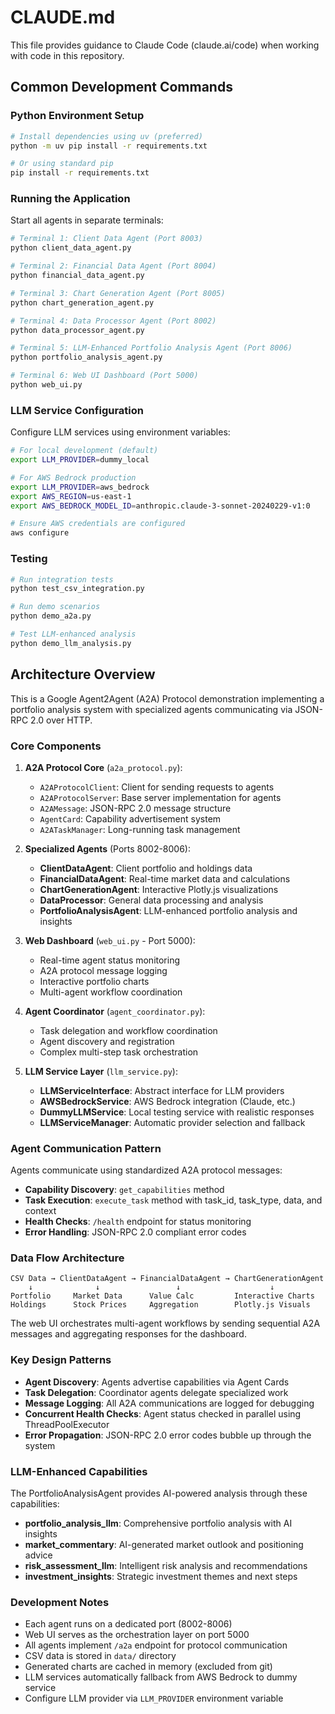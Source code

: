 # CLAUDE.md

This file provides guidance to Claude Code (claude.ai/code) when working with code in this repository.

## Common Development Commands

### Python Environment Setup
```bash
# Install dependencies using uv (preferred)
python -m uv pip install -r requirements.txt

# Or using standard pip
pip install -r requirements.txt
```

### Running the Application
Start all agents in separate terminals:
```bash
# Terminal 1: Client Data Agent (Port 8003)
python client_data_agent.py

# Terminal 2: Financial Data Agent (Port 8004)  
python financial_data_agent.py

# Terminal 3: Chart Generation Agent (Port 8005)
python chart_generation_agent.py

# Terminal 4: Data Processor Agent (Port 8002)
python data_processor_agent.py

# Terminal 5: LLM-Enhanced Portfolio Analysis Agent (Port 8006)
python portfolio_analysis_agent.py

# Terminal 6: Web UI Dashboard (Port 5000)
python web_ui.py
```

### LLM Service Configuration
Configure LLM services using environment variables:

```bash
# For local development (default)
export LLM_PROVIDER=dummy_local

# For AWS Bedrock production
export LLM_PROVIDER=aws_bedrock
export AWS_REGION=us-east-1
export AWS_BEDROCK_MODEL_ID=anthropic.claude-3-sonnet-20240229-v1:0

# Ensure AWS credentials are configured
aws configure
```

### Testing
```bash
# Run integration tests
python test_csv_integration.py

# Run demo scenarios
python demo_a2a.py

# Test LLM-enhanced analysis
python demo_llm_analysis.py
```

## Architecture Overview

This is a Google Agent2Agent (A2A) Protocol demonstration implementing a portfolio analysis system with specialized agents communicating via JSON-RPC 2.0 over HTTP.

### Core Components

1. **A2A Protocol Core** (`a2a_protocol.py`):
   - `A2AProtocolClient`: Client for sending requests to agents
   - `A2AProtocolServer`: Base server implementation for agents
   - `A2AMessage`: JSON-RPC 2.0 message structure
   - `AgentCard`: Capability advertisement system
   - `A2ATaskManager`: Long-running task management

2. **Specialized Agents** (Ports 8002-8006):
   - **ClientDataAgent**: Client portfolio and holdings data
   - **FinancialDataAgent**: Real-time market data and calculations
   - **ChartGenerationAgent**: Interactive Plotly.js visualizations
   - **DataProcessor**: General data processing and analysis
   - **PortfolioAnalysisAgent**: LLM-enhanced portfolio analysis and insights

3. **Web Dashboard** (`web_ui.py` - Port 5000):
   - Real-time agent status monitoring
   - A2A protocol message logging
   - Interactive portfolio charts
   - Multi-agent workflow coordination

4. **Agent Coordinator** (`agent_coordinator.py`):
   - Task delegation and workflow coordination
   - Agent discovery and registration
   - Complex multi-step task orchestration

5. **LLM Service Layer** (`llm_service.py`):
   - **LLMServiceInterface**: Abstract interface for LLM providers
   - **AWSBedrockService**: AWS Bedrock integration (Claude, etc.)
   - **DummyLLMService**: Local testing service with realistic responses
   - **LLMServiceManager**: Automatic provider selection and fallback

### Agent Communication Pattern

Agents communicate using standardized A2A protocol messages:
- **Capability Discovery**: `get_capabilities` method
- **Task Execution**: `execute_task` method with task_id, task_type, data, and context
- **Health Checks**: `/health` endpoint for status monitoring
- **Error Handling**: JSON-RPC 2.0 compliant error codes

### Data Flow Architecture

```
CSV Data → ClientDataAgent → FinancialDataAgent → ChartGenerationAgent
    ↓              ↓                 ↓                    ↓
Portfolio     Market Data      Value Calc         Interactive Charts
Holdings      Stock Prices     Aggregation        Plotly.js Visuals
```

The web UI orchestrates multi-agent workflows by sending sequential A2A messages and aggregating responses for the dashboard.

### Key Design Patterns

- **Agent Discovery**: Agents advertise capabilities via Agent Cards
- **Task Delegation**: Coordinator agents delegate specialized work
- **Message Logging**: All A2A communications are logged for debugging
- **Concurrent Health Checks**: Agent status checked in parallel using ThreadPoolExecutor
- **Error Propagation**: JSON-RPC 2.0 error codes bubble up through the system

### LLM-Enhanced Capabilities

The PortfolioAnalysisAgent provides AI-powered analysis through these capabilities:

- **portfolio_analysis_llm**: Comprehensive portfolio analysis with AI insights
- **market_commentary**: AI-generated market outlook and positioning advice  
- **risk_assessment_llm**: Intelligent risk analysis and recommendations
- **investment_insights**: Strategic investment themes and next steps

### Development Notes

- Each agent runs on a dedicated port (8002-8006)
- Web UI serves as the orchestration layer on port 5000
- All agents implement `/a2a` endpoint for protocol communication
- CSV data is stored in `data/` directory
- Generated charts are cached in memory (excluded from git)
- LLM services automatically fallback from AWS Bedrock to dummy service
- Configure LLM provider via `LLM_PROVIDER` environment variable